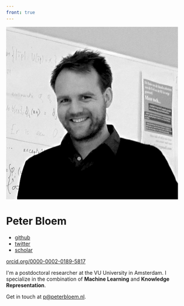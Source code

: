 ```yaml
---
front: true
---
```


<img tabindex="4" class="photo" src="./files/peterbloem.bw.jpg" />
		
# Peter Bloem
		
<div class="subtitle">
<ul class="homepage links">
<li><a href="https://github.com/pbloem">github</a></li>
<li><a href="https://twitter.com/pbloemesquire">twitter</a></li>
<li><a href="https://scholar.google.nl/citations?user=zVntAfQAAAAJ&hl=en">scholar</a></li>
</ul>
<a href="http://orcid.org/0000-0002-0189-5817" class="orcid">orcid.org/0000-0002-0189-5817</a>
</div>

<p class="intro-text">I'm a postdoctoral researcher at the VU University in Amsterdam. I specialize in 
the combination of <strong>Machine Learning</strong> and <strong>Knowledge Representation</strong>.
</p>
<p class="intro-text">
Get in touch  at <a href="mailto:site@peterbloem.nl">p@peterbloem.nl</a>.
</p>

